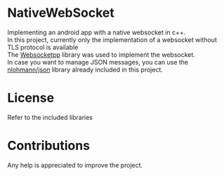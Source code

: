 # NativeWebSocket
Implementing an android app with a native websocket in c++.
<br>
In this project, currently only the implementation of a websocket without TLS protocol is available
<br>
The [Websocketpp](https://github.com/zaphoyd/websocketpp) library was used to implement the websocket.
<br>
In case you want to manage JSON messages, you can use the [nlohmann/json]([https://github.com/zaphoyd/websocketpp](https://github.com/nlohmann/json)) library already included in this project.

# License
Refer to the included libraries

# Contributions
Any help is appreciated to improve the project.
